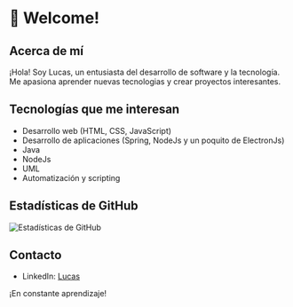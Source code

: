 # 🚀 Welcome!

## Acerca de mí
¡Hola! Soy Lucas, un entusiasta del desarrollo de software y la tecnología. Me apasiona aprender nuevas tecnologias y crear proyectos interesantes.

## Tecnologías que me interesan
- Desarrollo web (HTML, CSS, JavaScript)
- Desarrollo de aplicaciones (Spring, NodeJs y un poquito de ElectronJs)
- Java
- NodeJs
- UML
- Automatización y scripting

<!--## Mis proyectos destacados
### [Proyecto 1](enlace-al-proyecto)
Descripción corta del proyecto y su objetivo.

### [Proyecto 2](enlace-al-proyecto)
Descripción corta del proyecto y su objetivo.

### [Proyecto 3](enlace-al-proyecto)
Descripción corta del proyecto y su objetivo.
-->
## Estadísticas de GitHub
![Estadísticas de GitHub](https://github-readme-stats.vercel.app/api?username=LucasGabrielAraujo&show_icons=true&theme=radical)

## Contacto
- LinkedIn: [Lucas](inkedin.com/in/lucas-araujo-martinez-25b131241/)

¡En constante aprendizaje!
